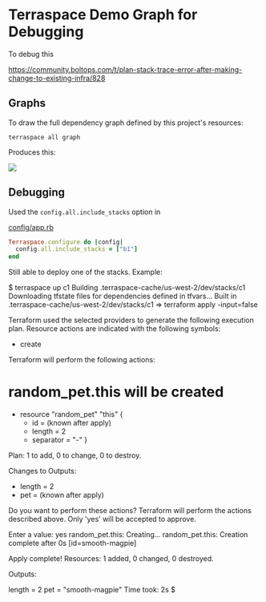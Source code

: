 # Terraspace Demo Graph for Debugging

To debug this

https://community.boltops.com/t/plan-stack-trace-error-after-making-change-to-existing-infra/828

## Graphs

To draw the full dependency graph defined by this project's resources:

    terraspace all graph

Produces this:

![](https://img.boltops.com/boltops/repos/terraspace-graph-demo/full-graph.png)

## Debugging

Used the `config.all.include_stacks` option in

[config/app.rb](config/app.rb)

```ruby
Terraspace.configure do |config|
  config.all.include_stacks = ["b1"]
end
```

Still able to deploy one of the stacks. Example:

$ terraspace up c1
Building .terraspace-cache/us-west-2/dev/stacks/c1
Downloading tfstate files for dependencies defined in tfvars...
Built in .terraspace-cache/us-west-2/dev/stacks/c1
=> terraform apply -input=false

Terraform used the selected providers to generate the following execution
plan. Resource actions are indicated with the following symbols:
  + create

Terraform will perform the following actions:
  # random_pet.this will be created
  + resource "random_pet" "this" {
      + id        = (known after apply)
      + length    = 2
      + separator = "-"
    }

Plan: 1 to add, 0 to change, 0 to destroy.

Changes to Outputs:
  + length = 2
  + pet    = (known after apply)

Do you want to perform these actions?
  Terraform will perform the actions described above.
  Only 'yes' will be accepted to approve.

  Enter a value: yes
random_pet.this: Creating...
random_pet.this: Creation complete after 0s [id=smooth-magpie]

Apply complete! Resources: 1 added, 0 changed, 0 destroyed.

Outputs:

length = 2
pet = "smooth-magpie"
Time took: 2s
$

